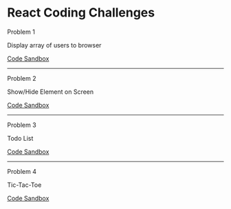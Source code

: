 # React Coding Challenges

Problem 1 

Display array of users to browser

[Code Sandbox](https://codesandbox.io/s/display-array-of-users-to-browser-yfsqz2?file=/src/App.js)
***

Problem 2

Show/Hide Element on Screen

[Code Sandbox](https://codesandbox.io/s/react-show-hide-element-on-screen-m8y9o2?file=/src/App.js)
***

Problem 3

Todo List

[Code Sandbox](https://codesandbox.io/s/react-todo-app-996rv7?file=/src/App.js)
***

Problem 4

Tic-Tac-Toe

[Code Sandbox](https://codesandbox.io/s/react-tic-tac-toe-hwicph)
